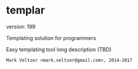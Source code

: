 templar
=======

version: 199

Templating solution for programmers

Easy templating tool long description (TBD)

	Mark Veltzer <mark.veltzer@gmail.com>, 2014-2017
